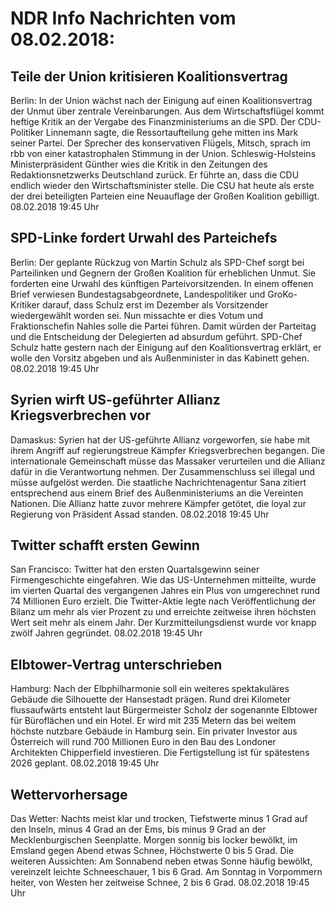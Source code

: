 # NDR Info Nachrichten vom 08.02.2018:


## Teile der Union kritisieren Koalitionsvertrag
Berlin: In der Union wächst nach der Einigung auf einen Koalitionsvertrag der Unmut über zentrale Vereinbarungen. Aus dem Wirtschaftsflügel kommt heftige Kritik an der Vergabe des Finanzministeriums an die SPD. Der CDU-Politiker Linnemann sagte, die Ressortaufteilung gehe mitten ins Mark seiner Partei. Der Sprecher des konservativen Flügels, Mitsch, sprach im rbb von einer katastrophalen Stimmung in der Union. Schleswig-Holsteins Ministerpräsident Günther wies die Kritik in den Zeitungen des Redaktionsnetzwerks Deutschland zurück. Er führte an, dass die CDU endlich wieder den Wirtschaftsminister stelle. Die CSU hat heute als erste der drei beteiligten Parteien eine Neuauflage der Großen Koalition gebilligt. 08.02.2018 19:45 Uhr 

## SPD-Linke fordert Urwahl des Parteichefs
Berlin: Der geplante Rückzug von Martin Schulz als SPD-Chef sorgt bei Parteilinken und Gegnern der Großen Koalition für erheblichen Unmut. Sie forderten eine Urwahl des künftigen Parteivorsitzenden. In einem offenen Brief verwiesen Bundestagsabgeordnete, Landespolitiker und GroKo-Kritiker darauf, dass Schulz erst im Dezember als Vorsitzender wiedergewählt worden sei. Nun missachte er dies Votum und Fraktionschefin Nahles solle die Partei führen. Damit würden der Parteitag und die Entscheidung der Delegierten ad absurdum geführt. SPD-Chef Schulz hatte gestern nach der Einigung auf den Koalitionsvertrag erklärt, er wolle den Vorsitz abgeben und als Außenminister in das Kabinett gehen. 08.02.2018 19:45 Uhr 

## Syrien wirft US-geführter Allianz Kriegsverbrechen vor
Damaskus: Syrien hat der US-geführte Allianz vorgeworfen, sie habe mit ihrem Angriff auf regierungstreue Kämpfer Kriegsverbrechen begangen. Die internationale Gemeinschaft müsse das Massaker verurteilen und die Allianz dafür in die Verantwortung nehmen. Der Zusammenschluss sei illegal und müsse aufgelöst werden. Die staatliche Nachrichtenagentur Sana zitiert entsprechend aus einem Brief des Außenministeriums an die Vereinten Nationen. Die Allianz hatte zuvor mehrere Kämpfer getötet, die loyal zur Regierung von Präsident Assad standen. 08.02.2018 19:45 Uhr 

## Twitter schafft ersten Gewinn
San Francisco: 	Twitter hat den ersten Quartalsgewinn seiner Firmengeschichte eingefahren. Wie das US-Unternehmen mitteilte, wurde im vierten Quartal des vergangenen Jahres ein Plus von umgerechnet rund 74 Millionen Euro erzielt. Die Twitter-Aktie legte nach Veröffentlichung der Bilanz um mehr als vier Prozent zu und erreichte zeitweise ihren höchsten Wert seit mehr als einem Jahr. Der Kurzmitteilungsdienst wurde vor knapp zwölf Jahren gegründet. 08.02.2018 19:45 Uhr 

## Elbtower-Vertrag unterschrieben
Hamburg: Nach der Elbphilharmonie soll ein weiteres spektakuläres Gebäude die Silhouette der Hansestadt prägen. Rund drei Kilometer flussaufwärts entsteht laut Bürgermeister Scholz der sogenannte Elbtower für Büroflächen und ein Hotel. Er wird mit 235 Metern das bei weitem höchste nutzbare Gebäude in Hamburg sein. Ein privater Investor aus Österreich will rund 700 Millionen Euro in den Bau des Londoner Architekten Chipperfield investieren. Die Fertigstellung ist für spätestens 2026 geplant. 08.02.2018 19:45 Uhr 

## Wettervorhersage
Das Wetter:
Nachts meist klar und trocken, Tiefstwerte minus 1 Grad auf den Inseln, minus 4 Grad an der Ems, bis minus 9 Grad an der Mecklenburgischen Seenplatte. Morgen sonnig bis locker bewölkt, im Emsland gegen Abend etwas Schnee, Höchstwerte 0 bis 5 Grad. Die weiteren Aussichten: Am Sonnabend neben etwas Sonne häufig bewölkt, vereinzelt leichte Schneeschauer, 1 bis 6 Grad. Am Sonntag in Vorpommern heiter, von Westen her zeitweise Schnee, 2 bis 6 Grad. 08.02.2018 19:45 Uhr 
